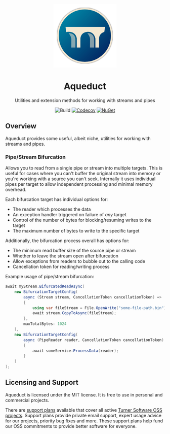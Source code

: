 <div align="center">

![Icon](images/icon.png)
# Aqueduct
Utilities and extension methods for working with streams and pipes

![Build](https://img.shields.io/github/actions/workflow/status/TurnerSoftware/aqueduct/build.yml?branch=main)
[![Codecov](https://img.shields.io/codecov/c/github/turnersoftware/aqueduct/main.svg)](https://codecov.io/gh/TurnerSoftware/Aqueduct)
[![NuGet](https://img.shields.io/nuget/v/TurnerSoftware.Aqueduct.svg)](https://www.nuget.org/packages/TurnerSoftware.Aqueduct/)
</div>

## Overview
Aqueduct provides some useful, albeit niche, utilities for working with streams and pipes.

### Pipe/Stream Bifurcation

Allows you to read from a single pipe or stream into multiple targets.
This is useful for cases where you can't buffer the original stream into memory or you're working with a source you can't seek.
Internally it uses individual pipes per target to allow independent processing and minimal memory overhead.

Each bifurcation target has individual options for:
- The reader which processes the data
- An exception handler triggered on failure of _any_ target
- Control of the number of bytes for blocking/resuming writes to the target
- The maximum number of bytes to write to the specific target

Additionally, the bifurcation process overall has options for:
- The minimum read buffer size of the source pipe or stream
- Whether to leave the stream open after bifurcation
- Allow exceptions from readers to bubble out to the calling code
- Cancellation token for reading/writing process

Example usage of pipe/stream bifurcation:

```csharp
await myStream.BifurcatedReadAsync(
	new BifurcationTargetConfig(
		async (Stream stream, CancellationToken cancellationToken) =>
		{
			using var fileStream = File.OpenWrite("some-file-path.bin");
			await stream.CopyToAsync(fileStream);
		},
		maxTotalBytes: 1024
	),
	new BifurcationTargetConfig(
		async (PipeReader reader, CancellationToken cancellationToken) =>
		{
			await someService.ProcessData(reader);
		}
	)
);
```

## Licensing and Support

Aqueduct is licensed under the MIT license. It is free to use in personal and commercial projects.

There are [support plans](https://turnersoftware.com.au/support-plans) available that cover all active [Turner Software OSS projects](https://github.com/TurnerSoftware).
Support plans provide private email support, expert usage advice for our projects, priority bug fixes and more.
These support plans help fund our OSS commitments to provide better software for everyone.
